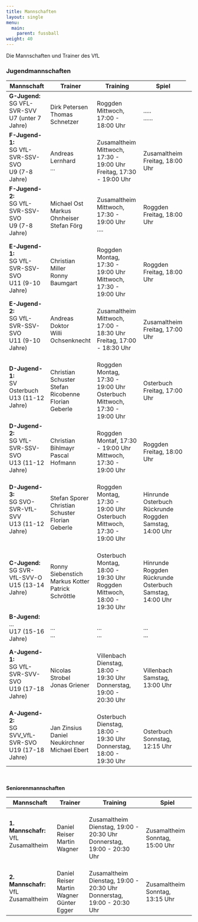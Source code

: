 ```yaml
---
title: Mannschaften
layout: single
menu:
  main:
    parent: fussball
weight: 40
---
```


Die Mannschaften und Trainer des VfL

### Jugendmannschaften
<table>
<thead> 
<th>Mannschaft</th> <th>Trainer</th> <th>Training <br></th><th>Spiel</th>
</tr>
</thead> 
<tbody>
<tr class="odd">
<p>
<tr>
<td><b>G-Jugend:</b><br>SG VFL-SVR-SVV<br>U7 (unter 7 Jahre)</td>
<td><br>Dirk Petersen<br>Thomas Schnetzer</td>
<td><br>Roggden<br>Mittwoch, 17:00 - 18:00 Uhr</td>
<td><br>.....<br>......</td>
<tr>
<td><b>F-Jugend-1:</b><br>SG VfL-SVR-SSV-SVO<br>U9 (7-8 Jahre)</td>
<td><br>Andreas Lernhard<br>...</td>
<td><br>Zusamaltheim<br>Mittwoch, 17:30 - 19:00 Uhr<br>Freitag, 17:30 - 19:00 Uhr</td>
<td><br>Zusamaltheim<br>Freitag, 18:00 Uhr</td>
<tr>
<td><b>F-Jugend-2:</b><br>SG VfL-SVR-SSV-SVO<br>U9 (7-8 Jahre)</td>
<td><br>Michael Ost<br>Markus Ohnheiser<br>Stefan Förg</td>
<td><br>Zusamaltheim<br>Mittwoch, 17:30 - 19:00 Uhr<br>....</td>
<td><br>Roggden<br>Freitag, 18:00 Uhr</td>
<tr>
<td><b>E-Jugend-1:</b><br>SG VfL-SVR-SSV-SVO<br>U11 (9-10 Jahre)</td>
<td><br>Christian Miller<br>Ronny Baumgart</td>
<td><br>Roggden<br>Montag, 17:30 - 19:00 Uhr<br>Mittwoch, 17:30 - 19:00 Uhr</td>
<td><br>Roggden<br>Freitag, 18:00 Uhr</td>
<tr>
<td><b>E-Jugend-2:</b><br>SG VfL-SVR-SSV-SVO<br>U11 (9-10 Jahre)</td>
<td><br>Andreas Doktor<br>Willi Ochsenknecht</td>
<td><br>Zusamaltheim<br>Mittwoch, 17:00 - 18:30 Uhr<br>Freitag, 17:00 - 18:30 Uhr</td>
<td><br>Zusamaltheim<br>Freitag, 17:00 Uhr</td>
<tr>
<td><b>D-Jugend-1:</b><br>SV Osterbuch<br>U13 (11-12 Jahre)</td>
<td><br>Christian Schuster<br>Stefan Ricobenne<br>Florian Geberle</td>
<td><br>Roggden<br>Montag, 17:30 - 19:00 Uhr<br>Osterbuch<br>Mittwoch, 17:30 - 19:00 Uhr</td>
<td><br>Osterbuch<br>Freitag, 17:00 Uhr</td>
<tr>
<td><b>D-Jugend-2:</b><br>SG VfL-SVR-SSV-SVO<br>U13 (11-12 Jahre)</td>
<td><br>Christian Bihlmayr<br>Pascal Hofmann</td>
<td><br>Roggden<br>Montaf, 17:30 - 19:00 Uhr<br>Mittwoch, 17:30 - 19:00 Uhr</td>
<td><br>Roggden<br>Freitag, 18:00 Uhr</td>
<tr>
<td><b>D-Jugend-3:</b><br>SG SVO-SVR-VfL-SVV<br>U13 (11-12 Jahre)</td>
<td><br>Stefan Sporer<br>Christian Schuster<br>Florian Geberle</td>
<td><br>Roggden<br>Montag, 17:30 - 19:00 Uhr<br>Osterbuch<br>Mittwoch, 17:30 - 19:00 Uhr</td>
<td><br>Hinrunde Osterbuch<br>Rückrunde Roggden<br>Samstag, 14:00 Uhr</td>
<tr>
<td><b>C-Jugend:</b><br>SG SVR-VfL-SVV-O<br>U15 (13-14 Jahre)</td>
<td><br>Ronny Siebenstich<br>Markus Kotter<br>Patrick Schröttle</td>
<td><br>Osterbuch<br>Montag, 18:00 - 19:30 Uhr<br>Roggden<br>Mittwoch, 18:00 - 19:30 Uhr</td>
<td><br>Hinrunde Roggden<br>Rückrunde Osterbuch<br>Samstag, 14:00 Uhr</td>
<tr>

<td><b>B-Jugend:</b><br>...<br>U17 (15-16 Jahre)</td>
<td><br>...<br>...</td>
<td><br>...<br>...</td>
<td><br>...<br>...</a><td>
<tr>
<td><b>A-Jugend-1:</b><br>SG VfL-SVR-SVV-SVO<br>U19 (17-18 Jahre)</td>
<td><br>Nicolas Strobel<br>Jonas Griener</td>
<td><br>Villenbach<br>Dienstag, 18:00 - 19:30 Uhr<br>Donnerstag, 19:00 - 20:30 Uhr</td>
<td><br>Villenbach<br>Samstag, 13:00 Uhr</td>
</tr>
<td><b>A-Jugend-2:</b><br>SG SVV_VfL-SVR-SVO<br>U19 (17-18 Jahre)</td>
<td><br>Jan Zinsius<br>Daniel Neukirchner<br>Michael Ebert</td>
<td><br>Osterbuch<br>Dienstag, 18:00 - 19:30 Uhr<br>Donnerstag, 18:00 - 19:30 Uhr</td>
<td><br>Osterbuch<br>Sonnstag, 12:15 Uhr</td>
</tr>
</tbody>
</table>
<br>
<br>
<b>Seniorenmannschaften</b>
<table>
<thead> 
<th>Mannschaft</th> <th>Trainer</th> <th>Training <br></th><th>Spiel</th>
</tr>
</thead> 
<tbody>
<tr class="odd">
<p>
<tr>
<td><b>1. Mannschafr:</b><br>VfL Zusamaltheim</td>
<td><br>Daniel Reiser<br>Martin Wagner</td>
<td><br>Zusamaltheim<br>Dienstag, 19:00 - 20:30 Uhr<br>Donnerstag, 19:00 - 20:30 Uhr</td>
<td><br>Zusamaltheim<br>Sonntag, 15:00 Uhr</td>
<tr>
<td><b>2. Mannschafr:</b><br>VfL Zusamaltheim</td>
<td><br>Daniel Reiser<br>Martin Wagner<br>Günter Egger</td>
<td><br>Zusamaltheim<br>Dienstag, 19:00 - 20:30 Uhr<br>Donnerstag, 19:00 - 20:30 Uhr</td>
<td><br>Zusamaltheim<br>Sonntag, 13:15 Uhr</td>

</tr>
</tbody>
</table>